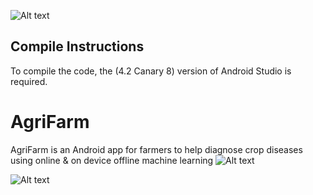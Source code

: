 ![Alt text](https://github.com/mirwisek/agrifarmAgrisurge/master/images/agrisurge_logo.png?raw=true "AgriSurge Logo")
## Compile Instructions

To compile the code, the (4.2 Canary 8) version of  Android Studio is required.

# AgriFarm
AgriFarm is an Android app for farmers to help diagnose crop diseases using online &amp; on device offline machine learning
![Alt text](https://github.com/mirwisek/AgriFarm/blob/master/intro.png?raw=true "Introduction")

![Alt text](https://github.com/mirwisek/AgriFarm/blob/master/img.png?raw=true "Ui")

